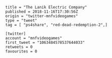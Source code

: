 ```
title = "The Lanik Electric Company"
published = 2018-11-16T17:30:56Z
origin = "twitter-mnfvideogames"
type = "tweet"
tag = [ "ps4share", "red-dead-redemption-2",]

[twitter]
account = "mnfvideogames"
first_tweet = "1063484578537644033"
retweets = 0
favourites = 0
```

<p class='image'><img src='https://mnf.m17s.net/2018/11/16/DsJBljZWkAA8fKq.jpg' alt=''></p>

